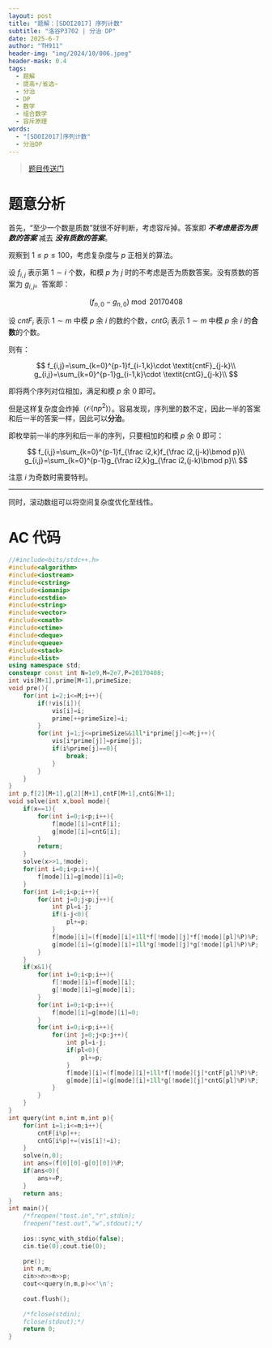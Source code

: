 ```yaml
---
layout: post
title: "题解：[SDOI2017] 序列计数"
subtitle: "洛谷P3702 | 分治 DP"
date: 2025-6-7
author: "TH911"
header-img: "img/2024/10/006.jpeg"
header-mask: 0.4
tags:
  - 题解
  - 提高+/省选−
  - 分治
  - DP
  - 数学
  - 组合数学
  - 容斥原理
words:
  - "[SDOI2017]序列计数"
  - 分治DP
---
```


> [题目传送门](https://www.luogu.com.cn/problem/P3702)

# 题意分析

首先，“至少一个数是质数”就很不好判断，考虑容斥掉。答案即 ***不考虑是否为质数的答案*** 减去 ***没有质数的答案***。

观察到 $1\leq p\leq100$，考虑复杂度与 $p$ 正相关的算法。

设 $f_{i,j}$ 表示第 $1\sim i$ 个数，和模 $p$ 为 $j$ 时的不考虑是否为质数答案。没有质数的答案为 $g_{i,j}$。答案即：

$$
(f_{n,0}-g_{n,0})\bmod20170408
$$

设 $\textit{cntF}_{i}$ 表示 $1\sim m$ 中模 $p$ 余 $i$ 的数的个数，$\textit{cntG}_{i}$ 表示 $1\sim m$ 中模 $p$ 余 $i$ 的**合数**的个数。

则有：

$$
f_{i,j}=\sum_{k=0}^{p-1}f_{i-1,k}\cdot \textit{cntF}_{j-k}\\
g_{i,j}=\sum_{k=0}^{p-1}g_{i-1,k}\cdot \textit{cntG}_{j-k}\\
$$

即将两个序列对位相加，满足和模 $p$ 余 $0$ 即可。

但是这样复杂度会炸掉（$\mathcal O\left(np^2\right)$）。容易发现，序列里的数不定，因此一半的答案和后一半的答案一样，因此可以**分治**。

即枚举前一半的序列和后一半的序列，只要相加的和模 $p$ 余 $0$ 即可：

$$
f_{i,j}=\sum_{k=0}^{p-1}f_{\frac i2,k}f_{\frac i2,(j-k)\bmod p}\\
g_{i,j}=\sum_{k=0}^{p-1}g_{\frac i2,k}g_{\frac i2,(j-k)\bmod p}\\
$$

注意 $i$ 为奇数时需要特判。

***

同时，滚动数组可以将空间复杂度优化至线性。

# AC 代码

```cpp
//#include<bits/stdc++.h>
#include<algorithm> 
#include<iostream>
#include<cstring>
#include<iomanip>
#include<cstdio>
#include<string>
#include<vector>
#include<cmath>
#include<ctime>
#include<deque>
#include<queue>
#include<stack>
#include<list>
using namespace std;
constexpr const int N=1e9,M=2e7,P=20170408;
int vis[M+1],prime[M+1],primeSize;
void pre(){
	for(int i=2;i<=M;i++){
		if(!vis[i]){
			vis[i]=i;
			prime[++primeSize]=i;
		}
		for(int j=1;j<=primeSize&&1ll*i*prime[j]<=M;j++){
			vis[i*prime[j]]=prime[j];
			if(i%prime[j]==0){
				break;
			}
		}
	}
}
int p,f[2][M+1],g[2][M+1],cntF[M+1],cntG[M+1];
void solve(int x,bool mode){
	if(x==1){
		for(int i=0;i<p;i++){
			f[mode][i]=cntF[i];
			g[mode][i]=cntG[i];
		}
		return;
	}
	solve(x>>1,!mode);
	for(int i=0;i<p;i++){
		f[mode][i]=g[mode][i]=0;
	} 
	for(int i=0;i<p;i++){
		for(int j=0;j<p;j++){
			int pl=i-j;
			if(i-j<0){
				pl+=p;
			}
			f[mode][i]=(f[mode][i]+1ll*f[!mode][j]*f[!mode][pl]%P)%P;
			g[mode][i]=(g[mode][i]+1ll*g[!mode][j]*g[!mode][pl]%P)%P;
		}
	}
	if(x&1){
		for(int i=0;i<p;i++){
			f[!mode][i]=f[mode][i];
			g[!mode][i]=g[mode][i];
		}
		for(int i=0;i<p;i++){
			f[mode][i]=g[mode][i]=0;
		}
		for(int i=0;i<p;i++){
			for(int j=0;j<p;j++){
				int pl=i-j;
				if(pl<0){
					pl+=p;
				}
				f[mode][i]=(f[mode][i]+1ll*f[!mode][j]*cntF[pl]%P)%P;
				g[mode][i]=(g[mode][i]+1ll*g[!mode][j]*cntG[pl]%P)%P;
			}
		}
	}
}
int query(int n,int m,int p){
	for(int i=1;i<=m;i++){
		cntF[i%p]++;
		cntG[i%p]+=(vis[i]!=i);
	}
	solve(n,0);
	int ans=(f[0][0]-g[0][0])%P;
	if(ans<0){
		ans+=P;
	}
	return ans;
}
int main(){
	/*freopen("test.in","r",stdin);
	freopen("test.out","w",stdout);*/
	
	ios::sync_with_stdio(false);
	cin.tie(0);cout.tie(0);
	
	pre();
	int n,m;
	cin>>n>>m>>p;
	cout<<query(n,m,p)<<'\n';
	
	cout.flush(); 
	
	/*fclose(stdin);
	fclose(stdout);*/
	return 0;
}
```

